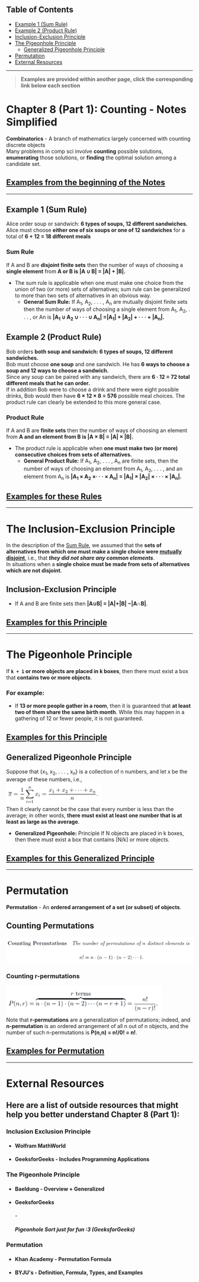 ## Table of Contents
- [Example 1 (Sum Rule)](#Example-1-(Sum-Rule))
- [Example 2 (Product Rule)](#Example-2-(Product-Rule))
- [Inclusion-Exclusion Principle](#Inclusion-Exclusion-Principle)
- [The Pigeonhole Principle](#The-Pigeonhole-Principle)
	- [Generalized Pigeonhole Principle](#Generalized-Pigeonhole-Principle)
- [Permutation](#Permutation)
- [External Resources](#External-Resources)
***
> **Examples are provided within another page, click the corresponding link below each section**
# Chapter 8 (Part 1): Counting - Notes Simplified
**Combinatorics** - A branch of mathematics largely concerned with counting discrete objects <br />
Many problems in comp sci involve **counting** possible solutions, **enumerating** those solutions, or **finding** the optimal solution among a candidate set.
## [Examples from the beginning of the Notes](Chapter%208%20(Part%201)%20Examples.md)
***
## Example 1 (Sum Rule)
Alice order soup or sandwich: **6 types of soups, 12 different sandwiches.** <br />
Alice must choose **either one of six soups or one of 12 sandwiches** for a total of **6 + 12 = 18 different meals** <br />
### Sum Rule
If A and B are **disjoint finite sets** then the number of ways of choosing a **single element** from **A or B is |A ∪ B| = |A| + |B|.**
- The sum rule is applicable when one must make one choice from the union of two (or more) sets of alternatives; sum rule can be generalized to more than two sets of alternatives in an obvious way.
	- **General Sum Rule:** If A<sub>1</sub>, A<sub>2</sub>, . . . , A<sub>n</sub> are mutually disjoint finite sets then the number of ways of choosing a single element from A<sub>1</sub>, A<sub>2</sub>, . . . , or An is **|A<sub>1</sub> ∪ A<sub>2</sub> ∪ · · · ∪ A<sub>n</sub>| =|A<sub>1</sub>| + |A<sub>2</sub>| + · · · + |A<sub>n</sub>|.**

## Example 2 (Product Rule)
Bob orders **both soup and sandwich: 6 types of soups, 12 different sandwiches.** <br />
Bob must choose **one soup** and one sandwich. He has **6 ways to choose a soup and 12 ways to choose a sandwich.** <br />
Since any soup can be paired with any sandwich, there are **6 · 12 = 72 total different meals that he can order.** <br />
If in addition Bob were to choose a drink and there were eight possible drinks, Bob would then have **6 × 12 × 8 = 576** possible meal choices. The product rule can clearly be extended to this more general case. <br />
### Product Rule
If A and B are **finite sets** then the number of ways of choosing an element from **A and an element from B is |A × B| = |A| × |B|.**
- The product rule is applicable when **one must make two (or more) consecutive choices from sets of alternatives.**
	- **General Product Rule:** If A<sub>1</sub>, A<sub>2</sub>, . . . , A<sub>n</sub> are finite sets, then the number of ways of choosing an element from A<sub>1</sub>, A<sub>2</sub>, . . . , and an element from A<sub>n</sub> is **|A<sub>1</sub> × A<sub>2</sub> ×· · · × A<sub>n</sub>| = |A<sub>1</sub>| × |A<sub>2</sub>| ×  · · · × |A<sub>n</sub>|.**
## [Examples for these Rules](Chapter%208%20(Part%201)%20Examples.md#Example-84---Picking-Students)
***
# The Inclusion-Exclusion Principle
In the description of the [Sum Rule](#Sum-Rule), we assumed that the **sets of alternatives from which one must make a single choice were <u>mutually disjoint</u>**, i.e., that ***they did not share any common elements***. <br />
In situations when a **single choice must be made from sets of alternatives which are not disjoint**.
## Inclusion-Exclusion Principle
- If A and B are finite sets then **|A∪B| = |A|+|B| −|A∩B|**.
## [Examples for this Principle](Chapter%208%20(Part%201)%20Examples.md#Example-85)
***
# The Pigeonhole Principle
If **`k + 1` or more objects are placed in k boxes**, then there must exist a box that **contains two or more objects**. <br />
### For example:
- If **13 or more people gather in a room**, then it is guaranteed that **at least two of them share the same birth month**. While this may happen in a gathering of 12 or fewer people, it is not guaranteed.
## [Examples for this Principle](Chapter%208%20(Part%201)%20Examples.md#Example-88)
## Generalized Pigeonhole Principle
Suppose that {x<sub>1</sub>, x<sub>2</sub>, . . . , x<sub>n</sub>} is a collection of n numbers, and let x be the average of these numbers, i.e., <br />
![](Photos/Generalized%20Pigeonhole%20Principle%20Equation.png) <br />
Then it clearly cannot be the case that every number is less than the average; in other words, **there must exist at least one number that is at least as large as the average**.
- **Generalized Pigeonhole:** Principle If N objects are placed in k boxes, then there must exist a box that contains \[N/k\] or more objects.
## [Examples for this Generalized Principle](Chapter%208%20(Part%201)%20Examples.md#Example-813)
***
# Permutation
**Permutation** - An **ordered arrangement of a set (or subset) of objects**.
## Counting Permutations
![](Photos/Counting%20Permutations%20Equation.png) <br />
### Counting r-permutations
![](Photos/Counting%20r-Permutations%20Equation.png) <br />
Note that **r-permutations** are a generalization of permutations; indeed, and **n-permutation** is an ordered arrangement of all n out of n objects, and the number of such n-permutations is **P(n,n) = n!/0! = n!**.
## [Examples for Permutation](Chapter%208%20(Part%201)%20Examples.md#Permutation-Example---Errands)
***
# External Resources
## Here are a list of outside resources that might help you better understand Chapter 8 (Part 1):
### Inclusion Exclusion Principle
- <h4 href="https://mathworld.wolfram.com/Inclusion-ExclusionPrinciple.html" target="_blank">Wolfram MathWorld</h4>
- <h4 href="https://www.geeksforgeeks.org/inclusion-exclusion-principle-and-programming-applications/" target="_blank">GeeksforGeeks - Includes Programming Applications</h4>

### The Pigeonhole Principle
- <h4 href="https://www.baeldung.com/cs/pigeonhole-principle" target="_blank">Baeldung - Overview + Generalized</h4>
- <h4 href="https://www.geeksforgeeks.org/discrete-mathematics-the-pigeonhole-principle/" target="_blank">GeeksforGeeks</h4>
	- <h5 href="https://www.geeksforgeeks.org/pigeonhole-sort/" target="_blank">Pigeonhole Sort just for fun :3 (GeeksforGeeks)</h5>

### Permutation
- <h4 href="https://www.khanacademy.org/math/precalculus/x9e81a4f98389efdf:prob-comb/x9e81a4f98389efdf:combinatorics-precalc/v/permutation-formula" target="_blank">Khan Academy - Permutation Formula</h4>
- <h4 href="https://byjus.com/maths/permutation/" target="_blank">BYJU's - Definition, Formula, Types, and Examples</h4>
